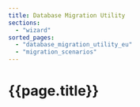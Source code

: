 ```yaml
---
title: Database Migration Utility
sections:
  - "wizard"
sorted_pages:
  - "database_migration_utility_eu"
  - "migration_scenarios"
---
```

# {{page.title}}
